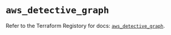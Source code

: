 # `aws_detective_graph`

Refer to the Terraform Registory for docs: [`aws_detective_graph`](https://registry.terraform.io/providers/hashicorp/aws/5.15.0/docs/resources/detective_graph).
